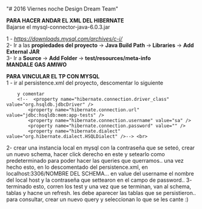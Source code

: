 "# 2016 Viernes noche Design Dream Team" 

<strong>PARA HACER ANDAR EL XML DEL HIBERNATE</strong><br>
Bajarse el mysql-connector-java-6.0.3.jar

1 - <em>https://downloads.mysql.com/archives/c-j/</em><br>
2- Ir a las <strong>propiedades del proyecto </strong> -> <strong>Java Build Path </strong> -><strong> Libraries</strong> -> <strong>Add External JAR</strong><br>
3- Ir a  <strong>Source </strong> ->  <strong>Add Folder </strong> ->  <strong>test/resources/meta-info  </strong><br>
<strong>MANDALE GAS AMIWO</strong>

<strong> PARA VINCULAR EL TP CON MYSQL </strong><br>
1 - ir al persistence.xml del proyecto, descomentar lo siguiente 

 <!-- <property name="hibernate.connection.driver_class" value="com.mysql.jdbc.Driver" /> 
            <property name="hibernate.connection.url" value="jdbc:mysql://localhost:3306/tp_anual" /> 
            <property name="hibernate.connection.username" value="root" /> 
            <property name="hibernate.connection.password" value="juani" />--> 
            
        y comentar 
        <!--  <property name="hibernate.connection.driver_class" value="org.hsqldb.jdbcDriver" /> 
            <property name="hibernate.connection.url" value="jdbc:hsqldb:mem:app-tests" /> 
            <property name="hibernate.connection.username" value="sa" /> 
            <property name="hibernate.connection.password" value="" /> 
            <property name="hibernate.dialect" value="org.hibernate.dialect.HSQLDialect" />--> <br>
            
  2- crear una instancia local en mysql con la contraseña que se seteó, crear un nuevo schema, hacer click derecho en este y setearlo como predeterminado para poder hacer las queries que querramos.. una vez hecho esto, en lo descomentado del persistence.xml, en localhost:3306/NOMBRE DEL SCHEMA... en value del username el nombre del local host y la contraseña que settearon en el campo de password.. 
  3- terminado esto, corren los test y una vez que se terminan, van al schema, tablas y hacne un refresh. les debe aparecer las tablas que se persistieron.. para consultar, crear un nuevo query y seleccionan lo que se les cante :)
            
            
